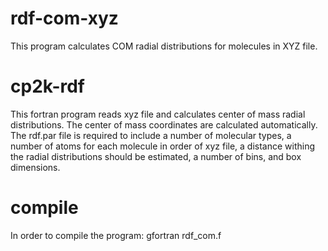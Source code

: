# rdf-com-xyz
This program calculates COM radial distributions for molecules in XYZ file.
# cp2k-rdf
This fortran program reads xyz file and calculates center of mass radial distributions.
The center of mass coordinates are calculated automatically. The rdf.par file is required 
to include a number of molecular types, a number of atoms for each molecule
in order of xyz file, a distance withing the radial distributions should be estimated,
a number of bins, and box dimensions.
# compile
  In order to compile the program: gfortran rdf_com.f
